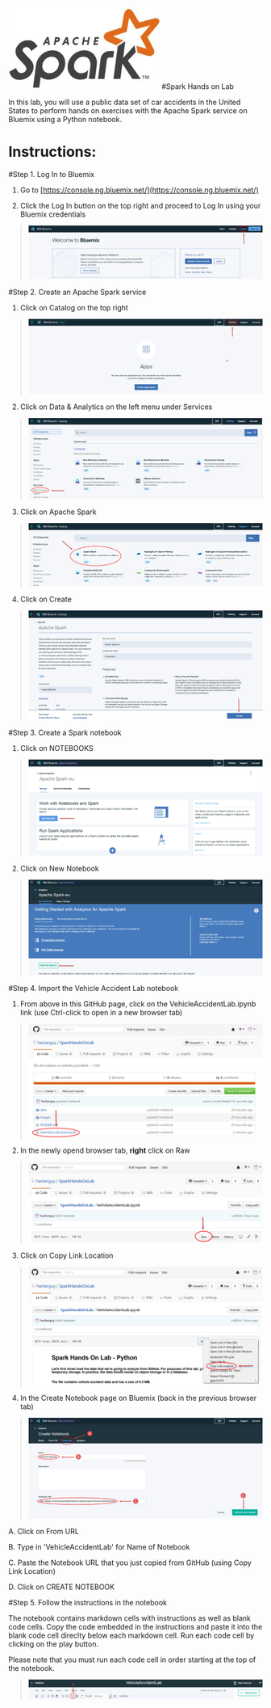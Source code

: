 <img src="https://github.com/hackerguy/SparkHandsOnLab/blob/master/images/SparkLogo.jpg">
#Spark Hands on Lab

In this lab, you will use a public data set of car accidents in the United States to perform hands on exercises with the Apache Spark service on Bluemix using a Python notebook.

# Instructions:

#Step 1. Log In to Bluemix

1.  Go to [https://console.ng.bluemix.net/](https://console.ng.bluemix.net/)

2.  Click the Log In button on the top right and proceed to Log In using your Bluemix credentials

 > <img src="https://github.com/hackerguy/SparkHandsOnLab/blob/master/images/BluemixLogin.jpg">

#Step 2. Create an Apache Spark service

1. Click on Catalog on the top right

 > <img src="https://github.com/hackerguy/SparkHandsOnLab/blob/master/images/ClickOnCatalog.jpg">

2. Click on Data & Analytics on the left menu under Services

 > <img src="https://github.com/hackerguy/SparkHandsOnLab/blob/master/images/ClickOnData&Analytics.jpg">

3. Click on Apache Spark

 > <img src="https://github.com/hackerguy/SparkHandsOnLab/blob/master/images/ClickOnApacheSpark.jpg">

4. Click on Create

 > <img src="https://github.com/hackerguy/SparkHandsOnLab/blob/master/images/ClickOnCreate.jpg">

#Step 3. Create a Spark notebook

1. Click on NOTEBOOKS

 > <img src="https://github.com/hackerguy/SparkHandsOnLab/blob/master/images/ClickOnNotebooks.jpg">

2. Click on New Notebook

 > <img src="https://github.com/hackerguy/SparkHandsOnLab/blob/master/images/ClickOnNewNotebook.jpg">


#Step 4. Import the Vehicle Accident Lab notebook

1. From above in this GitHub page, click on the VehicleAccidentLab.ipynb link (use Ctrl-click to open in a new browser tab)

 > <img src="https://github.com/hackerguy/SparkHandsOnLab/blob/master/images/VehicleAccidentLab.jpg">

2. In the newly opend browser tab, **right** click on Raw

 > <img src="https://github.com/hackerguy/SparkHandsOnLab/blob/master/images/RightClickRaw.jpg">

3. Click on Copy Link Location

 > <img src="https://github.com/hackerguy/SparkHandsOnLab/blob/master/images/CopyLinkLocation.jpg">
 
4. In the Create Notebook page on Bluemix (back in the previous browser tab)

 > <img src="https://github.com/hackerguy/SparkHandsOnLab/blob/master/images/CreateNotebook.jpg">

 A. Click on From URL

 B. Type in 'VehicleAccidentLab' for Name of Notebook

 C. Paste the Notebook URL that you just copied from GitHub (using Copy Link Location)

 D. Click on CREATE NOTEBOOK

#Step 5. Follow the instructions in the notebook

The notebook contains markdown cells with instructions as well as blank code cells.
Copy the code embedded in the instructions and paste it into the blank code cell direclty below each markdown cell.
Run each code cell by clicking on the play button.
    
Please note that you must run each code cell in order starting at the top of the notebook.

> <img src="https://github.com/hackerguy/SparkHandsOnLab/blob/master/images/RunButton.jpg">
